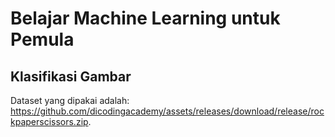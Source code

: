 # Belajar Machine Learning untuk Pemula
## Klasifikasi Gambar
Dataset yang dipakai adalah: https://github.com/dicodingacademy/assets/releases/download/release/rockpaperscissors.zip.
